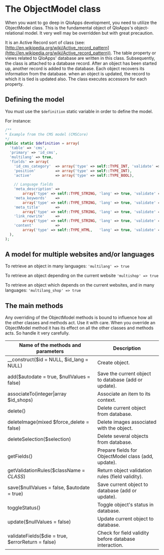 # The ObjectModel class
When you want to go deep in QloApps development, you need to utilize the ObjectModel class. This is the fundamental object of QloApps's object-relational model. It very well may be overridden but with great precaution. 

It is an Active Record sort of class (see: [http://en.wikipedia.org/wiki/Active_record_pattern](http://en.wikipedia.org/wiki/Active_record_pattern)). The table property or views related to QloApps' database are written in this class. Subsequently, the class is attached to a database record. After an object has been started up, another record is added to the database. Each object recovers its information from the database. when an object is updated, the record to which it is tied is updated also. The class executes accessors for each property.

## Defining the model

You must use the `$definition` static variable in order to define the model.

For instance:

```php
/**
* Example from the CMS model (CMSCore)
*/
public static $definition = array(
  'table' => 'cms',
  'primary' => 'id_cms',
  'multilang' => true,
  'fields' => array(
    'id_cms_category'  => array('type' => self::TYPE_INT, 'validate' => 'isUnsignedInt'),
    'position'         => array('type' => self::TYPE_INT),
    'active'           => array('type' => self::TYPE_BOOL),
 
    // Language fields
    'meta_description' =>
        array('type' => self::TYPE_STRING, 'lang' => true, 'validate' => 'isGenericName', 'size' => 255),
    'meta_keywords'    =>
        array('type' => self::TYPE_STRING, 'lang' => true, 'validate' => 'isGenericName', 'size' => 255),
    'meta_title'       =>
        array('type' => self::TYPE_STRING, 'lang' => true, 'validate' => 'isGenericName', 'required' => true, 'size' => 128),
    'link_rewrite'     =>
        array('type' => self::TYPE_STRING, 'lang' => true, 'validate' => 'isLinkRewrite', 'required' => true, 'size' => 128),
    'content'          =>
        array('type' => self::TYPE_HTML,   'lang' => true, 'validate' => 'isString', 'size' => 3999999999999),
  ),
);
```
## A model for multiple websites and/or languages

To retrieve an object in many languages:
`'multilang' => true`

To retrieve an object depending on the current website
`'multishop' => true`

To retrieve an object which depends on the current websites, and in many languages:
`'multilang_shop' => true`

## The main methods
Any overriding of the ObjectModel methods is bound to influence how all the other classes and methods act. Use it with care. When you override an ObjectModel method it has its effect on all the other classes and methods acts. So handle it very carefully.

| Name of the methods and parameters                | Description                                           |
| ------------------------------------------------- | ----------------------------------------------------- |
| __construct($id = NULL, $id_lang = NULL)          | Create object.                                        |
| add($autodate = true, $nullValues = false)        | Save the current object to database (add or update).  |
| associateTo(integer\|array $id_shops)              | Associate an item to its context.                    |
| delete()                                          | Delete current object from database.                  |
| deleteImage(mixed $force_delete = false)          | Delete images associated with the object.             |
| deleteSelection($selection)                       | Delete several objects from database.                 |
| getFields()                                       | Prepare fields for ObjectModel class (add, update).   |
| getValidationRules($className = _CLASS_)          | Return object validation rules (field validity).      |
| save($nullValues = false, $autodate = true)       | Save current object to database (add or update).      |
| toggleStatus()                                    | Toggle object's status in database.                   |
| update($nullValues = false)                       | Update current object to database.                    |
| validateFields($die = true, $errorReturn = false) | Check for field validity before database interaction. |
